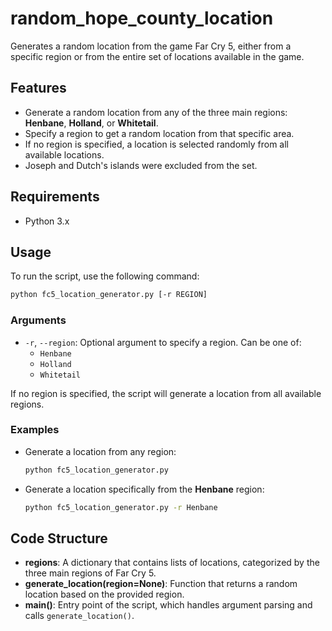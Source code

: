 # random_hope_county_location
Generates a random location from the game Far Cry 5, either from a specific region or from the entire set of locations available in the game.

## Features
- Generate a random location from any of the three main regions: **Henbane**, **Holland**, or **Whitetail**.
- Specify a region to get a random location from that specific area.
- If no region is specified, a location is selected randomly from all available locations.
- Joseph and Dutch's islands were excluded from the set.

## Requirements
- Python 3.x

## Usage
To run the script, use the following command:

```sh
python fc5_location_generator.py [-r REGION]
```

### Arguments
- `-r`, `--region`: Optional argument to specify a region. Can be one of:
  - `Henbane`
  - `Holland`
  - `Whitetail`

If no region is specified, the script will generate a location from all available regions.

### Examples
- Generate a location from any region:
  ```sh
  python fc5_location_generator.py
  ```
- Generate a location specifically from the **Henbane** region:
  ```sh
  python fc5_location_generator.py -r Henbane
  ```

## Code Structure
- **regions**: A dictionary that contains lists of locations, categorized by the three main regions of Far Cry 5.
- **generate_location(region=None)**: Function that returns a random location based on the provided region.
- **main()**: Entry point of the script, which handles argument parsing and calls `generate_location()`.
